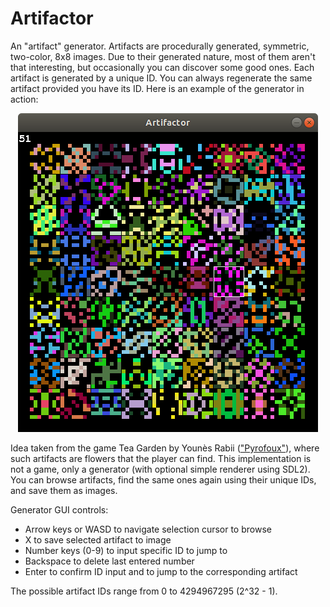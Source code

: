 # Artifactor

An "artifact" generator. Artifacts are procedurally generated, symmetric, two-color, 8x8 images. Due to their generated nature, most of them aren't that interesting, but occasionally you can discover some good ones. Each artifact is generated by a unique ID. You can always regenerate the same artifact provided you have its ID. Here is an example of the generator in action:

<p align="center"><img src="screenshot.png"/></p>

Idea taken from the game Tea Garden by Younès Rabii (<a href="https://github.com/Pyrofoux">"Pyrofoux"</a>), where such artifacts are flowers that the player can find. This implementation is not a game, only a generator (with optional simple renderer using SDL2). You can browse artifacts, find the same ones again using their unique IDs, and save them as images.

Generator GUI controls:

* Arrow keys or WASD to navigate selection cursor to browse
* X to save selected artifact to image
* Number keys (0-9) to input specific ID to jump to
* Backspace to delete last entered number
* Enter to confirm ID input and to jump to the corresponding artifact 

The possible artifact IDs range from 0 to 4294967295 (2^32 - 1).
